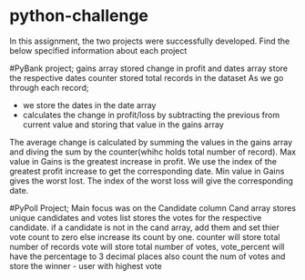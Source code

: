 # python-challenge
In this assignment, the two projects were successfully developed. 
Find the below specified information about each project


#PyBank project;
gains array stored change in profit and dates array store the respective dates
counter stored total records in the dataset
As we go through each record;
- we store the dates in the date array 
- calculates the change in profit/loss by subtracting the previous from current value and storing that value in the gains array

The average change is calculated by summing the values in the gains array and diving the sum by the counter(whihc holds total number of record).
Max value in Gains is the greatest increase in profit. We use the index of the greatest profit increase to get the corresponding date.
Min value in Gains gives the worst lost. The index of the worst loss will give the corresponding date.


#PyPoll Project;
Main focus was on the Candidate column
Cand array stores unique candidates and votes list stores the votes for the respective candidate.
if a candidate is not in the cand array, add them and set thier vote count to zero else increase its count by one.
counter will store total number of records
vote will store total number of votes, vote_percent will have the percentage to 3 decimal places
also count the num of votes and store the winner - user with highest vote


